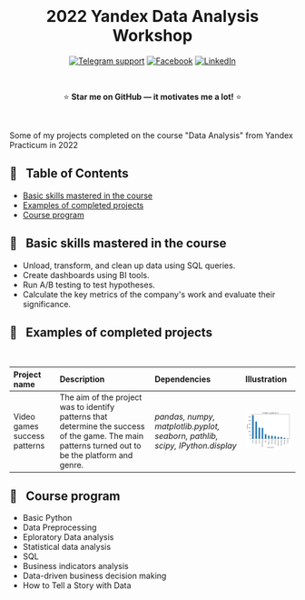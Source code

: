 <div align="center">

<div>  
  &nbsp; 
</div>

# 2022 Yandex Data Analysis Workshop

[![Telegram support](https://img.shields.io/badge/Support-Telegram-blue)](https://t.me/anton_siluyanov)
[![Facebook](https://img.shields.io/badge/Facebook-1877F2?logo=facebook&logoColor=white)](https://www.facebook.com/AntonSiluDS/)
[![LinkedIn](https://img.shields.io/badge/LinkedIn-0077B5?logo=linkedin&logoColor=white)](https://www.linkedin.com/in/siluyanov/)

<div>  
  &nbsp; 
</div>
	
  :star: **Star me on GitHub — it motivates me a lot!** :star:
	
<div>  
  &nbsp; 
</div>
</div>

Some of my projects completed on the course "Data Analysis" from Yandex Practicum in 2022

## :book: &nbsp; Table of Contents
* [Basic skills mastered in the course](#rocket--basic-skills-mastered-in-the-course)
* [Examples of completed projects](#scroll--examples-of-completed-projects)
* [Course program](#date--course-program)

## :rocket: &nbsp; Basic skills mastered in the course
- Unload, transform, and clean up data using SQL queries.
- Create dashboards using BI tools.
- Run A/B testing to test hypotheses.
- Calculate the key metrics of the company's work and evaluate their significance.

## :scroll: &nbsp; Examples of completed projects

<div>  
  &nbsp; 
</div>

| Project name | Description | Dependencies | Illustration | 
| :---------------------- | :---------------------- | :-- | :---------------------- |
| Video games success patterns | The aim of the project was to identify patterns that determine the success of the game. The main patterns turned out to be the platform and genre. | *pandas, numpy, matplotlib.pyplot, seaborn, pathlib, scipy, IPython.display* | <a href="https://github.com/Anton-NS/2022_yandex_data_analysis_workshop/tree/main/sprint_05_game_ratings"><img src="./pics/s05_revenue_by_genre.png" alt="Video games revenue by genre" width="170px"/></a> |

## :date: &nbsp; Course program
- Basic Python
- Data Preprocessing
- Eploratory Data analysis
- Statistical data analysis
- SQL
- Business indicators analysis
- Data-driven business decision making
- How to Tell a Story with Data
